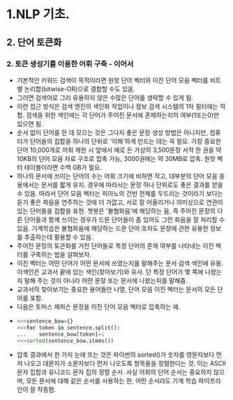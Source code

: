 # 1.NLP 기초.
## 2. 단어 토큰화
### 2. 토큰 생성기를 이용한 어휘 구축 - 이어서
- 기본적인 키워드 검색이 목적이라면 원핫 단어 벡터와 이진 단어 모음 벡터를 비트별 논리합(bitwise-OR)으로 결합할 수도 있음.
- 그러면 검색어로 그리 유용하지 않은 수많은 단어를 생략할 수 있게 됨.
- 이런 접근 방식은 검색 엔진의 색인화 작업이나 정보 검색 시스템의 1차 필터에는 적합. 검색을 위한 색인에는 각 단어가 주어진 문서에 존재하는지의 여부(1또는0)만 있으면 됨.
- 순서 없이 단어를 한 데 모으는 것은 그다지 좋은 문장 생성 방법은 아니지만, 컴퓨터가 단어들의 집합을 하나의 단위로 '이해'하게 만드는 데는 꼭 필요. 가장 중요한 단어 10,000개로 어휘 제한 시 앞에서 예로 든 가상의 3,500문장 서적 한 권을 약 10KB의 단어 모음 자료 구조로 압축 가능, 3000권에는 약 30MB로 압축. 원핫 벡터 테이블이라면 수백 GB가 필요.
- 하나의 문서에 쓰이는 단어의 수는 어휘 크기에 비하면 작고, 대부분의 단어 모음 응용에서는 문서를 짧게 유지. 경우에 따라서는 문장 하나 단위로도 좋은 결과를 얻을 수 있음. 따라서 단어 모음 벡터는 피아노의 건반 전체를 두드리는 것이라기 보다는 듣기 좋은 화음을 연주하는 것에 더 가깝고, 서로 잘 어울리거나 의미상으로 연관이 있는 단어들을 집합을 표현. 챗봇은 '불협화음'에 해당하는 음, 즉 주어진 문장의 다른 단어들과 함께 쓰이는 경우가 드문 단어들이 좀 있어도 그런 화음을 잘 처리할 수 있음. 기계학습은 불협화음에 해당하는 드문 단어 조차도 문장에 관한 유용한 정보를 추출하는데 활용할 수 있음.
- 주어진 문장의 토큰화를 거친 단어들로 특정 단어의 존재 여부를 나타내는 이진 벡터를 구축하는 법을 살펴보자.
- 이진 벡터는 어떤 단어가 어떤 문서에 쓰였는지를 말해주는 문서 검색 색인에 유용. 이색인은 교과서 끝에 있는 색인(찾아보기)와 유사. 단 특정 단어가 몇 쪽에 나왔는지 말해 주는 것이 아니라 어떤 문장 또는 문서에 나왔는지를 말해줌.
- 교과서의 찾아보기는 중요한 용어들만 나열, 단어 모음 이진 벡터는 문서의 모든 단어를 포함.
- 다음은 토머스 제퍼슨 문장을 이진 단어 모음 벡터로 압축하는 예.
- ```python
  >>>sentence_bow={}
  >>>for token in sentence.split():
  ...    sentence_bow[token]=1
  >>>sorted(sentence_bow.items())
  ```
- 압축 결과에서 한 가지 눈에 뜨는 것은 파이썬의 sorted()가 숫자를 영문자보다 먼저 나오고 대문자가 소문자보다 먼저 나오도록 항목들을 정렬한다는 것. 이는 ASCII 문자 집합과 유니코드 문자 집의 정렬 순서. 사실 어휘의 단어 순서는 중요하지 않으며, 모든 문서에 대해 같은 순서를 사용하는 한, 어떤 순서라도 기계 학습 파이프라인이 잘 작동함.